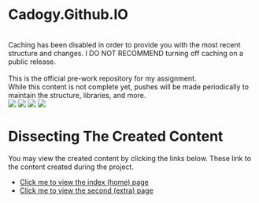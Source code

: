 # Cadogy.Github.IO
<br>
<div>Caching has been disabled in order to provide you with the most recent structure and changes. I DO NOT RECOMMEND turning off caching on a public release.</div>
<br>
This is the official pre-work repository for my assignment.<br>
While this content is not complete yet, pushes will be made periodically to maintain the structure, libraries, and more.

<div align="left">
    <a href="https://cadogy.com/" target="_blank"><img src="https://img.shields.io/badge/website-000000?style=for-the-badge&logo=About.me&logoColor=white"></a>
    <a href="https://cloudflare.com/" target="_blank"><img src="https://img.shields.io/badge/Cloudflare-F38020?style=for-the-badge&logo=Cloudflare&logoColor=white"></a>
    <a href="https://khanacademy.com/" target="_blank"><img src="https://img.shields.io/badge/Khan%20Academy-14BF96?style=for-the-badge&logo=Khan%20Academy&logoColor=white"></a>
    <a href="https://visualstudio.com/" target="_blank"><img src="https://img.shields.io/badge/VSCode-0078D4?style=for-the-badge&logo=visual%20studio%20code&logoColor=white"></a>
</div>

# Dissecting The Created Content
<div align="left">
You may view the created content by clicking the links below. These link to the content created during the project.
<br>

<ul>
<li><a href="/index.html">Click me to view the index (home) page</a></li>
<li><a href="pages/web-protection.html">Click me to view the second (extra) page</a></li>
</ul>

</div>
